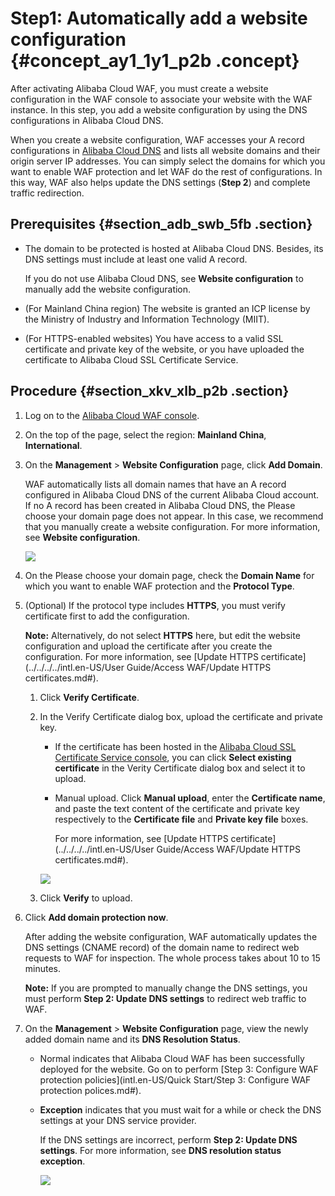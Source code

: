 # Step1: Automatically add a website configuration {#concept_ay1_1y1_p2b .concept}

After activating Alibaba Cloud WAF, you must create a website configuration in the WAF console to associate your website with the WAF instance. In this step, you add a website configuration by using the DNS configurations in Alibaba Cloud DNS.

When you create a website configuration, WAF accesses your A record configurations in [Alibaba Cloud DNS](https://dns.console.aliyun.com) and lists all website domains and their origin server IP addresses. You can simply select the domains for which you want to enable WAF protection and let WAF do the rest of configurations. In this way, WAF also helps update the DNS settings \(**Step 2**\) and complete traffic redirection.

## Prerequisites {#section_adb_swb_5fb .section}

-   The domain to be protected is hosted at Alibaba Cloud DNS. Besides, its DNS settings must include at least one valid A record.

    If you do not use Alibaba Cloud DNS, see **Website configuration** to manually add the website configuration.

-   \(For Mainland China region\) The website is granted an ICP license by the Ministry of Industry and Information Technology \(MIIT\).
-   \(For HTTPS-enabled websites\) You have access to a valid SSL certificate and private key of the website, or you have uploaded the certificate to Alibaba Cloud SSL Certificate Service.

## Procedure {#section_xkv_xlb_p2b .section}

1.  Log on to the [Alibaba Cloud WAF console](https://yundun.console.aliyun.com/?p=waf).
2.  On the top of the page, select the region: **Mainland China**, **International**.
3.  On the **Management** \> **Website Configuration** page, click **Add Domain**.

    WAF automatically lists all domain names that have an A record configured in Alibaba Cloud DNS of the current Alibaba Cloud account. If no A record has been created in Alibaba Cloud DNS, the Please choose your domain page does not appear. In this case, we recommend that you manually create a website configuration. For more information, see **Website configuration**.

    ![](http://static-aliyun-doc.oss-cn-hangzhou.aliyuncs.com/assets/img/15546/15439748657562_en-US.png)

4.  On the Please choose your domain page, check the **Domain Name** for which you want to enable WAF protection and the **Protocol Type**.
5.  \(Optional\) If the protocol type includes **HTTPS**, you must verify certificate first to add the configuration.

    **Note:** Alternatively, do not select **HTTPS** here, but edit the website configuration and upload the certificate after you create the configuration. For more information, see [Update HTTPS certificate](../../../../intl.en-US/User Guide/Access WAF/Update HTTPS certificates.md#).

    1.  Click **Verify Certificate**.
    2.  In the Verify Certificate dialog box, upload the certificate and private key.

        -   If the certificate has been hosted in the [Alibaba Cloud SSL Certificate Service console](https://yundunnext.console.aliyun.com/?p=casnext), you can click **Select existing certificate** in the Verity Certificate dialog box and select it to upload.
        -   Manual upload. Click **Manual upload**, enter the **Certificate name**, and paste the text content of the certificate and private key respectively to the **Certificate file** and **Private key file** boxes.

            For more information, see [Update HTTPS certificate](../../../../intl.en-US/User Guide/Access WAF/Update HTTPS certificates.md#).

        ![](http://static-aliyun-doc.oss-cn-hangzhou.aliyuncs.com/assets/img/15546/15439748657567_en-US.png)

    3.  Click **Verify** to upload.
6.  Click **Add domain protection now**.

    After adding the website configuration, WAF automatically updates the DNS settings \(CNAME record\) of the domain name to redirect web requests to WAF for inspection. The whole process takes about 10 to 15 minutes.

    **Note:** If you are prompted to manually change the DNS settings, you must perform **Step 2: Update DNS settings** to redirect web traffic to WAF.

7.  On the **Management** \> **Website Configuration** page, view the newly added domain name and its **DNS Resolution Status**.
    -   Normal indicates that Alibaba Cloud WAF has been successfully deployed for the website. Go on to perform [Step 3: Configure WAF protection policies](intl.en-US/Quick Start/Step 3: Configure WAF protection polices.md#).
    -   **Exception** indicates that you must wait for a while or check the DNS settings at your DNS service provider.

        If the DNS settings are incorrect, perform **Step 2: Update DNS settings**. For more information, see **DNS resolution status exception**.

        ![](http://static-aliyun-doc.oss-cn-hangzhou.aliyuncs.com/assets/img/15546/15439748667570_en-US.png)


